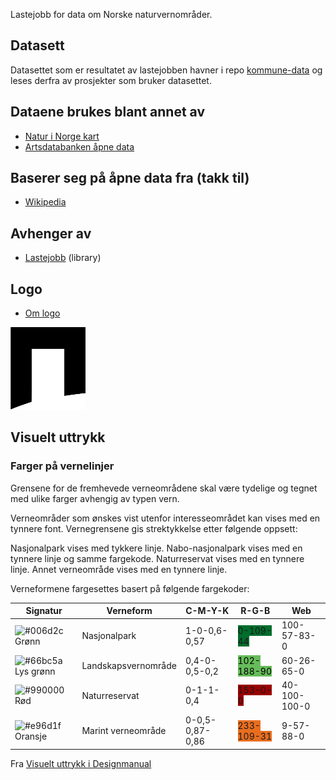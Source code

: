 Lastejobb for data om Norske naturvernområder.

## Datasett

Datasettet som er resultatet av lastejobben havner i repo [kommune-data](https://github.com/Artsdatabanken/kommune-data) og leses derfra av prosjekter som bruker datasettet.

## Dataene brukes blant annet av

* [Natur i Norge kart](https://github.com/Artsdatabanken/nin-kart-frontend)
* [Artsdatabanken åpne data](https://data.artsdatabanken.no/)

## Baserer seg på åpne data fra (takk til)

* [Wikipedia](https://no.wikipedia.org)

## Avhenger av

* [Lastejobb](https://github.com/Artsdatabanken/lastejobb) (library)

## Logo

* [Om logo](./logo/README.md)

<img src="./logo/logo.svg" alt="logo" width="120px">

## Visuelt uttrykk

### Farger på vernelinjer
Grensene for de fremhevede verneområdene skal være tydelige og tegnet med ulike farger avhengig av typen vern.

Verneområder som ønskes vist utenfor interesseområdet kan vises med en tynnere font. Vernegrensene gis strektykkelse etter følgende oppsett:

Nasjonalpark vises med tykkere linje.
Nabo-nasjonalpark vises med en tynnere linje og samme fargekode.
Naturreservat vises med en tynnere linje.
Annet verneområde vises med en tynnere linje.


Verneformene fargesettes basert på følgende fargekoder:

| Signatur                                                           | Verneform           | C-M-Y-K         | R-G-B                                                                                     | Web          |
| ------------------------------------------------------------------ | ------------------- | --------------- | ----------------------------------------------------------------------------------------- | ------------ |
| ![#006d2c](https://placehold.it/15/006d2c/000000?text=+) Grønn     | Nasjonalpark        | 1-0-0,6-0,57    | <span style="_color:pink;  background-color:rgb(0,109,44)">0-109-44</span>                | 100-57-83-0  |
| ![#66bc5a](https://placehold.it/15/66bc5a/000000?text=+) Lys grønn | Landskapsvernområde | 0,4-0-0,5-0,2   | <span style="color:black;  background-color:rgb(102,188,90)">102-188-90</span>            | 60-26-65-0   |
| ![#990000](https://placehold.it/15/990000/000000?text=+) Rød       | Naturreservat       | 0-1-1-0,4       | <span style="_color:pink;  background-color:rgb(153,0,0)">153-0-0</span>                  | 40-100-100-0 |
| ![#e96d1f](https://placehold.it/15/e96d1f/000000?text=+) Oransje   | Marint verneområde  | 0-0,5-0,87-0,86 | <span style="_background-color:pink;  background-color:rgb(233,109,31)">233-109-31</span> | 9-57-88-0    |

Fra [Visuelt uttrykk i Designmanual](https://designmanual.norgesnasjonalparker.no/kart/visuelt-uttrykk)
